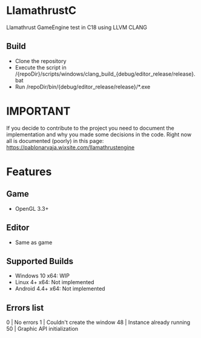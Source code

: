 # LlamathrustC
Llamathrust GameEngine test in C18 using LLVM CLANG

## Build
- Clone the repository
- Execute the script in /{repoDir}/scripts/windows/clang_build_{debug/editor_release/release}.bat
- Run /repoDir/bin/{debug/editor_release/release}/*.exe

# IMPORTANT
If you decide to contribute to the project you need to document
the implementation and why you made some decisions in the code.
Right now all is documented (poorly) in this page:
https://pablonarvaja.wixsite.com/llamathrustengine

# Features
## Game
- OpenGL 3.3+

## Editor
- Same as game

## Supported Builds
- Windows 10 x64: WIP
- Linux 4+ x64: Not implemented
- Android 4.4+ x64: Not implemented

## Errors list
0   | No errors
1   | Couldn't create the window
48  | Instance already running
50  | Graphic API initialization
